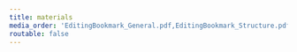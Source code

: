 ```yaml
---
title: materials
media_order: 'EditingBookmark_General.pdf,EditingBookmark_Structure.pdf,EditingBookmark_Worldbuilding.pdf,EditingBookmark_Wounds.pdf,EditingBookmark_Emotion.pdf,BookLightEditorial_Workbook.pdf'
routable: false
---
```


